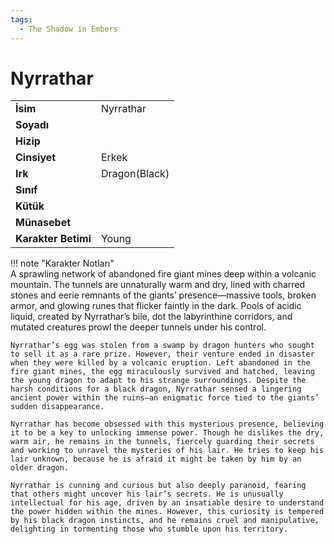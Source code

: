 ```yaml
---
tags:
  - The Shadow in Embers
---  
```

# Nyrrathar   
  
  
  
|  |  |  
|---|---|  
| **İsim** | Nyrrathar |  
| **Soyadı** |  |  
| **Hizip** |  |  
| **Cinsiyet** | Erkek |  
| **Irk** | Dragon(Black) |  
| **Sınıf** |  |  
| **Kütük** |  |  
| **Münasebet** |  |  
| **Karakter Betimi** | Young |  
  
  
!!! note "Karakter Notları"  
	A sprawling network of abandoned fire giant mines deep within a volcanic mountain. The tunnels are unnaturally warm and dry, lined with charred stones and eerie remnants of the giants’ presence—massive tools, broken armor, and glowing runes that flicker faintly in the dark. Pools of acidic liquid, created by Nyrrathar’s bile, dot the labyrinthine corridors, and mutated creatures prowl the deeper tunnels under his control.  
	  
	Nyrrathar’s egg was stolen from a swamp by dragon hunters who sought to sell it as a rare prize. However, their venture ended in disaster when they were killed by a volcanic eruption. Left abandoned in the fire giant mines, the egg miraculously survived and hatched, leaving the young dragon to adapt to his strange surroundings. Despite the harsh conditions for a black dragon, Nyrrathar sensed a lingering ancient power within the ruins—an enigmatic force tied to the giants’ sudden disappearance.  
	  
	Nyrrathar has become obsessed with this mysterious presence, believing it to be a key to unlocking immense power. Though he dislikes the dry, warm air, he remains in the tunnels, fiercely guarding their secrets and working to unravel the mysteries of his lair. He tries to keep his lair unknown, because he is afraid it might be taken by him by an older dragon.  
	  
	Nyrrathar is cunning and curious but also deeply paranoid, fearing that others might uncover his lair’s secrets. He is unusually intellectual for his age, driven by an insatiable desire to understand the power hidden within the mines. However, this curiosity is tempered by his black dragon instincts, and he remains cruel and manipulative, delighting in tormenting those who stumble upon his territory.   